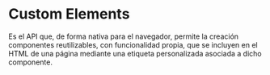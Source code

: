 # Custom Elements
Es el API que, de forma nativa para el navegador, permite la creación componentes reutilizables, con funcionalidad propia, que se incluyen en el HTML de una página mediante una etiqueta personalizada asociada a dicho componente.

